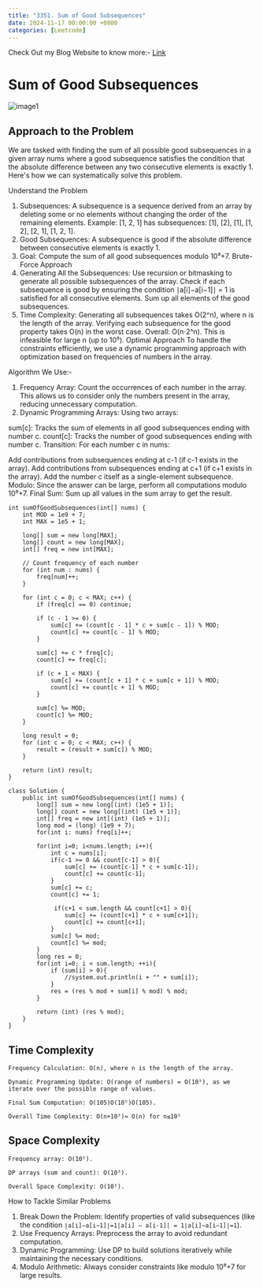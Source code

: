```yaml
---
title: "3351. Sum of Good Subsequences"
date: 2024-11-17 00:00:00 +0800
categories: [Leetcode]
---
```

Check Out my Blog Website to know more:- [Link](https://anuragsharma5893.github.io/)

# Sum of Good Subsequences
![image1](https://miro.medium.com/v2/resize:fit:720/format:webp/1*N0YN64RifWvDOPuG3VXf7A.png)

## Approach to the Problem
We are tasked with finding the sum of all possible good subsequences in a given array nums where a good subsequence satisfies the condition that the absolute difference between any two consecutive elements is exactly 1. Here's how we can systematically solve this problem.

Understand the Problem
1. Subsequences:
A subsequence is a sequence derived from an array by deleting some or no elements without changing the order of the remaining elements.
Example: [1, 2, 1] has subsequences: [1], [2], [1], [1, 2], [2, 1], [1, 2, 1].
2. Good Subsequences:
A subsequence is good if the absolute difference between consecutive elements is exactly 1.
3. Goal:
Compute the sum of all good subsequences modulo 10⁹+7.
Brute-Force Approach
1. Generating All the Subsequences:
Use recursion or bitmasking to generate all possible subsequences of the array.
Check if each subsequence is good by ensuring the condition ∣a[i]−a[i−1]∣ = 1 is satisfied for all consecutive elements.
Sum up all elements of the good subsequences.
2. Time Complexity:
Generating all subsequences takes O(2^n), where n is the length of the array.
Verifying each subsequence for the good property takes O(n) in the worst case.
Overall: O(n⋅2^n). This is infeasible for large n (up to 10⁵).
Optimal Approach
To handle the constraints efficiently, we use a dynamic programming approach with optimization based on frequencies of numbers in the array.

Algorithm We Use:-
1. Frequency Array:
Count the occurrences of each number in the array. This allows us to consider only the numbers present in the array, reducing unnecessary computation.
2. Dynamic Programming Arrays:
Using two arrays:

sum[c]: Tracks the sum of elements in all good subsequences ending with number c.
count[c]: Tracks the number of good subsequences ending with number c.
Transition:
For each number c in nums:

Add contributions from subsequences ending at c-1 (if c-1 exists in the array).
Add contributions from subsequences ending at c+1 (if c+1 exists in the array).
Add the number c itself as a single-element subsequence.
Modulo:
Since the answer can be large, perform all computations modulo 10⁹+7.
Final Sum:
Sum up all values in the sum array to get the result.

```
int sumOfGoodSubsequences(int[] nums) {
    int MOD = 1e9 + 7;
    int MAX = 1e5 + 1;

    long[] sum = new long[MAX];
    long[] count = new long[MAX];
    int[] freq = new int[MAX];

    // Count frequency of each number
    for (int num : nums) {
        freq[num]++;
    }

    for (int c = 0; c < MAX; c++) {
        if (freq[c] == 0) continue;

        if (c - 1 >= 0) {
            sum[c] += (count[c - 1] * c + sum[c - 1]) % MOD;
            count[c] += count[c - 1] % MOD;
        }

        sum[c] += c * freq[c];
        count[c] += freq[c];

        if (c + 1 < MAX) {
            sum[c] += (count[c + 1] * c + sum[c + 1]) % MOD;
            count[c] += count[c + 1] % MOD;
        }

        sum[c] %= MOD;
        count[c] %= MOD;
    }

    long result = 0;
    for (int c = 0; c < MAX; c++) {
        result = (result + sum[c]) % MOD;
    }

    return (int) result;
}
```

```
class Solution {
    public int sumOfGoodSubsequences(int[] nums) {
        long[] sum = new long[(int) (1e5 + 1)];
        long[] count = new long[(int) (1e5 + 1)];        
        int[] freq = new int[(int) (1e5 + 1)];
        long mod = (long) (1e9 + 7);
        for(int i: nums) freq[i]++;

        for(int i=0; i<nums.length; i++){
            int c = nums[i];
            if(c-1 >= 0 && count[c-1] > 0){
                sum[c] += (count[c-1] * c + sum[c-1]);
                count[c] += count[c-1];
            }
            sum[c] += c;
            count[c] += 1;

             if(c+1 < sum.length && count[c+1] > 0){
                sum[c] += (count[c+1] * c + sum[c+1]);
                count[c] += count[c+1];
            }
            sum[c] %= mod;
            count[c] %= mod;
        }
        long res = 0;
        for(int i=0; i < sum.length; ++i){
            if (sum[i] > 0){
                //system.out.println(i + "" + sum[i]);
            }
            res = (res % mod + sum[i] % mod) % mod;
        }

        return (int) (res % mod);
    } 
}
```

## Time Complexity

`Frequency Calculation: O(n), where n is the length of the array.`

`Dynamic Programming Update: O(range of numbers) = O(10⁵), as we iterate over the possible range of values.`

`Final Sum Computation: O(105)O(10⁵)O(105).`

`Overall Time Complexity: O(n+10⁵)≈ O(n) for n≤10⁵`

## Space Complexity
`Frequency array: O(10⁵).`

`DP arrays (sum and count): O(10⁵).`

`Overall Space Complexity: O(10⁵).`

How to Tackle Similar Problems

1. Break Down the Problem:
Identify properties of valid subsequences (like the condition `∣a[i]−a[i−1]∣=1|a[i] — a[i-1]| = 1∣a[i]−a[i−1]∣=1`).
2. Use Frequency Arrays:
Preprocess the array to avoid redundant computation.
3. Dynamic Programming:
Use DP to build solutions iteratively while maintaining the necessary conditions.
4. Modulo Arithmetic:
Always consider constraints like modulo 10⁹+7 for large results.